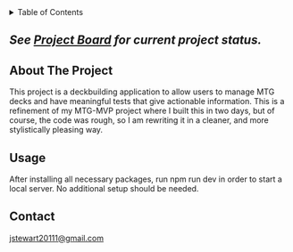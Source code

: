 <!-- Add badges here -->

<!-- TABLE OF CONTENTS -->
<details>
  <summary>Table of Contents</summary>
  <ol>
    <li>
      <a href="#about-the-project">About The Project</a>
      <ul>
        <li><a href="#built-with">Built With</a></li>
      </ul>
    </li>
    <li>
      <a href="./GETTING_STARTED.md">Getting Started</a>
    </li>
    <li><a href="#usage">Usage</a></li>
    <li><a href="#contact">Contact</a></li>
  </ol>
</details>

## *See [Project Board](https://github.com/Doomslair/MTG-Deck-Builder-MVP/edit/main/README.md) for current project status.*

## About The Project
This project is a deckbuilding application to allow users to manage MTG decks and have meaningful tests that give actionable information. This is a refinement of my MTG-MVP project where I built this in two days, but of course, the code was rough, so I am rewriting it in a cleaner, and more stylistically pleasing way.


## Usage
After installing all necessary packages, run npm run dev in order to start a local server. No additional setup should be needed.

## Contact
jstewart20111@gmail.com
